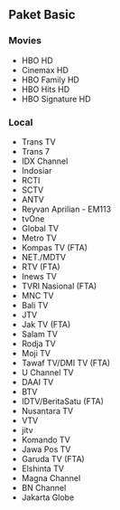## Paket Basic
### Movies
* HBO HD
* Cinemax HD
* HBO Family HD
* HBO Hits HD
* HBO Signature HD
### Local
* Trans TV
* Trans 7
* IDX Channel
* Indosiar
* RCTI
* SCTV
* ANTV
* Reyvan Aprilian - EM113
* tvOne
* Global TV
* Metro TV
* Kompas TV (FTA)
* NET./MDTV
* RTV (FTA)
* Inews TV
* TVRI Nasional (FTA)
* MNC TV
* Bali TV
* JTV
* Jak TV (FTA)
* Salam TV
* Rodja TV
* Moji TV
* Tawaf TV/DMI TV (FTA)
* U Channel TV
* DAAI TV
* BTV
* IDTV/BeritaSatu (FTA)
* Nusantara TV
* VTV
* jitv
* Komando TV
* Jawa Pos TV
* Garuda TV (FTA)
* Elshinta TV
* Magna Channel
* BN Channel
* Jakarta Globe
